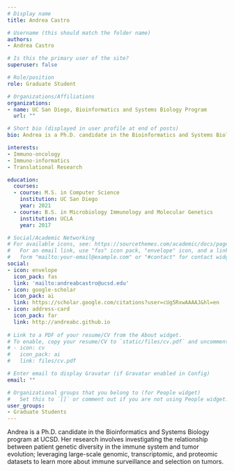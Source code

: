 ```yaml
---
# Display name
title: Andrea Castro

# Username (this should match the folder name)
authors:
- Andrea Castro

# Is this the primary user of the site?
superuser: false

# Role/position
role: Graduate Student

# Organizations/Affiliations
organizations:
- name: UC San Diego, Bioinformatics and Systems Biology Program
  url: ""

# Short bio (displayed in user profile at end of posts)
bio: Andrea is a Ph.D. candidate in the Bioinformatics and Systems Biology program at UCSD. Her research involves investigating the relationship between patient genetic diversity in the immune system and tumor evolution; leveraging large-scale genomic, transcriptomic, and proteomic datasets to learn more about immune surveillance and selection on tumors. 

interests:
- Immuno-oncology
- Immuno-informatics
- Translational Research

education:
  courses:
  - course: M.S. in Computer Science
    institution: UC San Diego
    year: 2021
  - course: B.S. in Microbiology Immunology and Molecular Genetics
    institution: UCLA
    year: 2017

# Social/Academic Networking
# For available icons, see: https://sourcethemes.com/academic/docs/page-builder/#icons
#   For an email link, use "fas" icon pack, "envelope" icon, and a link in the
#   form "mailto:your-email@example.com" or "#contact" for contact widget.
social:
- icon: envelope
  icon_pack: fas
  link: 'mailto:andreabcastro@ucsd.edu'
- icon: google-scholar
  icon_pack: ai
  link: https://scholar.google.com/citations?user=cUg5RxwAAAAJ&hl=en
- icon: address-card
  icon_pack: far
  link: http://andreabc.github.io
  
# Link to a PDF of your resume/CV from the About widget.
# To enable, copy your resume/CV to `static/files/cv.pdf` and uncomment the lines below.
# - icon: cv
#   icon_pack: ai
#   link: files/cv.pdf

# Enter email to display Gravatar (if Gravatar enabled in Config)
email: ""

# Organizational groups that you belong to (for People widget)
#   Set this to `[]` or comment out if you are not using People widget.
user_groups:
- Graduate Students
---
```


Andrea is a Ph.D. candidate in the Bioinformatics and Systems Biology program at UCSD. Her research involves investigating the relationship between patient genetic diversity in the immune system and tumor evolution; leveraging large-scale genomic, transcriptomic, and proteomic datasets to learn more about immune surveillance and selection on tumors. 
